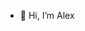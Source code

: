 - 👋 Hi, I’m Alex


<!---
alexanderberglund1/alexanderberglund1 is a ✨ special ✨ repository because its `README.md` (this file) appears on your GitHub profile.
You can click the Preview link to take a look at your changes.
--->
